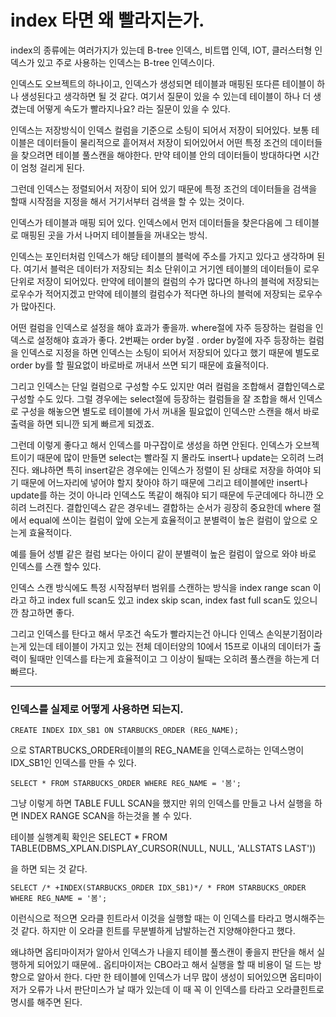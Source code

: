 # index 타면 왜 빨라지는가.

index의 종류에는 여러가지가 있는데 
B-tree 인덱스, 비트맵 인덱, IOT, 클러스터형 인덱스가 있고
주로 사용하는 인덱스는 B-tree 인덱스이다.

인덱스도 오브젝트의 하나이고, 인덱스가 생성되면
테이블과 매핑된 또다른 테이블이 하나 생성된다고 생각하면 될 것 같다.
여기서 질문이 있을 수 있는데 테이블이 하나 더 생겼는데 
어떻게 속도가 빨라지나요? 라는 질문이 있을 수 있다.

인덱스는 저장방식이 인덱스 컬럼을 기준으로 소팅이 되어서 저장이 되어있다.
보통 테이블은 데이터들이 물리적으로 흩어져서 저장이 되어있어서
어떤 특정 조건의 데이터들을 찾으려면 테이블 풀스캔을 해야한다.
만약 테이블 안의 데이터들이 방대하다면 시간이 엄청 걸리게 된다.

그런데 인덱스는 정렬되어서 저장이 되어 있기 때문에
특정 조건의 데이터들을 검색을 할때 시작점을 지정을 해서 거기서부터 검색을 할 수 
있는 것이다.

인덱스가 테이블과 매핑 되어 있다.
인덱스에서 먼저 데이터들을 찾은다음에 그 테이블로 매핑된 곳을 가서 나머지 테이블들을
꺼내오는 방식.

인덱스는 포인터처럼 인덱스가 해당 테이블의 블럭에 주소를 가지고 있다고 생각하며 된다.
여기서 블럭은 데이터가 저장되는 최소 단위이고 거기엔 테이블의 데이터들이 
로우 단위로 저장이 되어있다.
만약에 테이블의 컬럼의 수가 많다면
하나의 블럭에 저장되는 로우수가 적어지겠고
만약에 테이블의 컬럼수가 적다면
하나의 블럭에 저장되는 로우수가 많아진다.

어떤 컬럼을 인덱스로 설정을 해야 효과가 좋을까.
where절에 자주 등장하는 컬럼을 인덱스로 설정해야 효과가 좋다.
2번째는 order by절 . order by절에 자주 등장하는 컬럼을 인덱스로 지정을 하면
인덱스는 소팅이 되어서 저장되어 있다고 했기 때문에
별도로 order by를 할 필요없이 바로바로 꺼내서 쓰면 되기 때문에 효율적이다.

그리고 인덱스는 단일 컬럼으로 구성할 수도 있지만
여러 컬럼을 조합해서 결합인덱스로 구성할 수도 있다.
그럴 경우에는 select절에 등장하는 컬럼들을
잘 조합을 해서 인덱스로 구성을 해놓으면
별도로 테이블에 가서 꺼내올 필요없이
인덱스만 스캔을 해서 바로 출력을 하면 되니깐 되게 빠르게 되겠죠.

그런데 이렇게 좋다고 해서 인덱스를 마구잡이로 생성을 하면 안된다.
인덱스가 오브젝트이기 때문에 많이 만들면 select는 빨라질 지 몰라도
insert나 update는 오히려 느려진다.
왜냐하면 특히 insert같은 경우에는 인덱스가 정렬이 된 상태로 저장을 하여야 되기 때문에
어느자리에 넣어야 할지 찾아야 하기 때문에
그리고 테이블에만 insert나 update를 하는 것이 아니라
인덱스도 똑같이 해줘야 되기 때문에
두군데에다 하니깐 오히려 느려진다.
결합인덱스 같은 경우네느 결합하는 순서가 굉장히 중요한데
where 절에서 equal에 쓰이는 컬럼이 앞에 오는게 효율적이고
분별력이 높은 컬럼이 앞으로 오는게 효율적이다.

예를 들어 성별 같은 컬럼 보다는 아이디 같이 분별력이 높은 컬럼이 앞으로 와야
바로 인덱스를 스캔 할수 있다.

인덱스 스캔 방식에도 특정 시작점부터 범위를 스캔하는 방식을
index range scan 이라고 하고 index full scan도 있고 
index skip scan, index fast full scan도 있으니깐 참고하면 좋다.

그리고 인덱스를 탄다고 해서 무조건 속도가 빨라지는건 아니다 
인덱스 손익분기점이라는게 있는데 테이블이 가지고 있는 전체 데이터양의 10에서 15프로
이내의 데이터가 출력이 될때만 인덱스를 타는게 효율적이고 
그 이상이 될때는 오히려 풀스캔을 하는게 더 빠르다.

----------------------------------------------------------------------------

### 인덱스를 실제로 어떻게 사용하면 되는지.

    CREATE INDEX IDX_SB1 ON STARBUCKS_ORDER (REG_NAME);

으로 STARTBUCKS_ORDER테이블의 REG_NAME을 인덱스로하는 인덱스명이 IDX_SB1인 인덱스를 만들 수 있다.

    SELECT * FROM STARBUCKS_ORDER WHERE REG_NAME = '봄';

그냥 이렇게 하면 TABLE FULL SCAN을 했지만 위의 인덱스를 만들고 나서 실행을 하면 INDEX RANGE SCAN을 하는것을 볼 수 있다.

테이블 실행계획 확인은 
    SELECT * FROM TABLE(DBMS_XPLAN.DISPLAY_CURSOR(NULL, NULL, 'ALLSTATS LAST'))

을 하면 되는 것 같다.

    SELECT /* +INDEX(STARBUCKS_ORDER IDX_SB1)*/ * FROM STARBUCKS_ORDER WHERE REG_NAME = '봄';

이런식으로 적으면 오라클 힌트라서 이것을 실행할 때는 이 인덱스를 타라고 명시해주는 것 같다.
하지만 이 오라클 힌트를 무분별하게 남발하는건 지양해야한다고 했다.

왜냐하면 옵티마이저가 알아서 인덱스가 나을지 테이블 풀스캔이 좋을지 판단을 해서 실행하게 되어있기 때문에..
옵티마이저는 CBO라고 해서 실행을 할 때 비용이 덜 드는 방향으로 알아서 한다.
다만 한 테이블에 인덱스가 너무 많이 생성이 되어있으면 옵티마이저가 오류가 나서 판단미스가 날 때가 있는데 이 때 꼭 이 인덱스를 타라고 오라클힌트로 명시를 해주면 된다.



